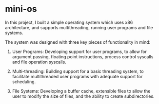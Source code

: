 # mini-os

In this project, I built a simple operating system which uses x86 architecture, and supports multithreading, running user programs and file systems.

The system was designed with three key pieces of functionality in mind:

1) User Programs: Developing support for user programs, to allow for argument passing, floating point instructions, process control syscalls and file operation syscalls.

2) Multi-threading: Building support for a basic threading system, to facilitate multithreaded user programs with adequate support for scheduling. 

3) File Systems: Developing a buffer cache, extensible files to allow the user to modify the size of files, and the ability to create subdirectories.


